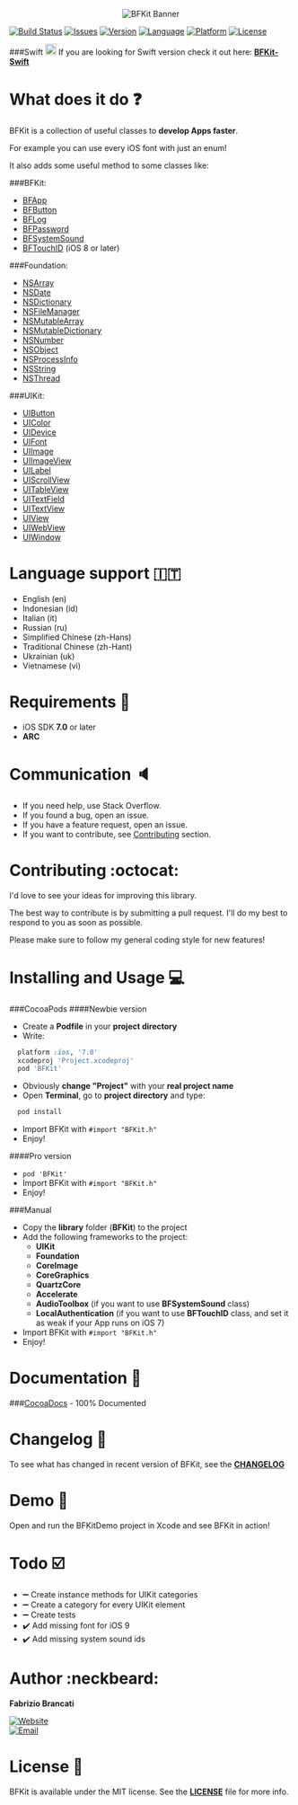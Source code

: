 <p align="center"><img src="http://github.fabriziobrancati.com/bfkit/resources/banner-objc.png" alt="BFKit Banner"></p>

[![Build Status](https://travis-ci.org/FabrizioBrancati/BFKit.svg?branch=master)](https://travis-ci.org/FabrizioBrancati/BFKit)
[![Issues](https://img.shields.io/github/issues/FabrizioBrancati/BFKit.svg?style=flat)](https://github.com/FabrizioBrancati/BFKit/issues)
[![Version](https://img.shields.io/cocoapods/v/BFKit.svg?style=flat)][CocoaDocs]
[![Language](https://img.shields.io/badge/language-Objective--C-blue.svg)](https://developer.apple.com/library/mac/documentation/Cocoa/Conceptual/ProgrammingWithObjectiveC/Introduction/Introduction.html)
[![Platform](https://img.shields.io/badge/platform-iOS-ffc713.svg)][CocoaDocs]
[![License](https://img.shields.io/badge/license-MIT%20License-lightgrey.svg)](https://github.com/FabrizioBrancati/BFKit/blob/master/LICENSE)

###Swift  <img src="http://github.fabriziobrancati.com/bfkit/resources/swift-icon.png" height="20" width="20">
If you are looking for Swift version check it out here: **[BFKit-Swift](https://github.com/FabrizioBrancati/BFKit-Swift)**

What does it do :question:
===========================
BFKit is a collection of useful classes to **develop Apps faster**.

For example you can use every iOS font with just an enum!

It also adds some useful method to some classes like:

###BFKit:
- [BFApp](http://cocoadocs.org/docsets/BFKit/1.6.4/Classes/BFApp.html)
- [BFButton](http://cocoadocs.org/docsets/BFKit/1.6.4/Classes/BFButton.html)
- [BFLog](http://cocoadocs.org/docsets/BFKit/1.6.4/Classes/BFLog.html)
- [BFPassword](http://cocoadocs.org/docsets/BFKit/1.6.4/Classes/BFPassword.html)
- [BFSystemSound](http://cocoadocs.org/docsets/BFKit/1.6.4/Classes/BFSystemSound.html)
- [BFTouchID](http://cocoadocs.org/docsets/BFKit/1.6.4/Classes/BFTouchID.html) (iOS 8 or later)

###Foundation:
- [NSArray](http://cocoadocs.org/docsets/BFKit/1.6.4/Categories/NSArray+BFKit.html)
- [NSDate](http://cocoadocs.org/docsets/BFKit/1.6.4/Categories/NSDate+BFKit.html)
- [NSDictionary](http://cocoadocs.org/docsets/BFKit/1.6.4/Categories/NSDictionary+BFKit.html)
- [NSFileManager](http://cocoadocs.org/docsets/BFKit/1.6.4/Categories/NSFileManager+BFKit.html)
- [NSMutableArray](http://cocoadocs.org/docsets/BFKit/1.6.4/Categories/NSMutableArray+BFKit.html)
- [NSMutableDictionary](http://cocoadocs.org/docsets/BFKit/1.6.4/Categories/NSMutableDictionary+BFKit.html)
- [NSNumber](http://cocoadocs.org/docsets/BFKit/1.6.4/Categories/NSNumber+BFKit.html)
- [NSObject](http://cocoadocs.org/docsets/BFKit/1.6.4/Categories/NSObject+BFKit.html)
- [NSProcessInfo](http://cocoadocs.org/docsets/BFKit/1.6.4/Categories/NSProcessInfo+BFKit.html)
- [NSString](http://cocoadocs.org/docsets/BFKit/1.6.4/Categories/NSString+BFKit.html)
- [NSThread](http://cocoadocs.org/docsets/BFKit/1.6.4/Categories/NSThread+BFKit.html)

###UIKit:
- [UIButton](http://cocoadocs.org/docsets/BFKit/1.6.4/Categories/NSArray+BFKit.html)
- [UIColor](http://cocoadocs.org/docsets/BFKit/1.6.4/Categories/UIColor+BFKit.html)
- [UIDevice](http://cocoadocs.org/docsets/BFKit/1.6.4/Categories/UIDevice+BFKit.html)
- [UIFont](http://cocoadocs.org/docsets/BFKit/1.6.4/Categories/UIFont+BFKit.html)
- [UIImage](http://cocoadocs.org/docsets/BFKit/1.6.4/Categories/UIImage+BFKit.html)
- [UIImageView](http://cocoadocs.org/docsets/BFKit/1.6.4/Categories/UIImageView+BFKit.html)
- [UILabel](http://cocoadocs.org/docsets/BFKit/1.6.4/Categories/UILabel+BFKit.html)
- [UIScrollView](http://cocoadocs.org/docsets/BFKit/1.6.4/Categories/UIScrollView+BFKit.html)
- [UITableView](http://cocoadocs.org/docsets/BFKit/1.6.4/Categories/UITableView+BFKit.html)
- [UITextField](http://cocoadocs.org/docsets/BFKit/1.6.4/Categories/UITextField+BFKit.html)
- [UITextView](http://cocoadocs.org/docsets/BFKit/1.6.4/Categories/UITextView+BFKit.html)
- [UIView](http://cocoadocs.org/docsets/BFKit/1.6.4/Categories/UIView+BFKit.html)
- [UIWebView](http://cocoadocs.org/docsets/BFKit/1.6.4/Categories/UIWebView+BFKit.html)
- [UIWindow](http://cocoadocs.org/docsets/BFKit/1.6.4/Categories/UIWindow+BFKit.html)

Language support :it:
=====================
- English (en)
- Indonesian (id)
- Italian (it)
- Russian (ru)
- Simplified Chinese (zh-Hans)
- Traditional Chinese (zh-Hant)
- Ukrainian (uk)
- Vietnamese (vi)

Requirements :iphone:
=====================
- iOS SDK **7.0** or later
- **ARC**

Communication :speaker:
=======================
- If you need help, use Stack Overflow.
- If you found a bug, open an issue.
- If you have a feature request, open an issue.
- If you want to contribute, see [Contributing](https://github.com/FabrizioBrancati/BFKit#contributing-octocat) section.

Contributing :octocat:
======================
I'd love to see your ideas for improving this library.

The best way to contribute is by submitting a pull request.
I'll do my best to respond to you as soon as possible.

Please make sure to follow my general coding style for new features!

Installing and Usage :computer:
===============================
###CocoaPods
####Newbie version
- Create a **Podfile** in your **project directory**
- Write:
```ruby
  platform :ios, '7.0'
  xcodeproj 'Project.xcodeproj'
  pod 'BFKit'
```
- Obviously **change "Project"**  with your **real project name**
- Open **Terminal**, go to **project directory** and type:
```bash
  pod install
```
- Import BFKit with ```#import "BFKit.h"```
- Enjoy!

####Pro version
- ```pod 'BFKit'```
- Import BFKit with ```#import "BFKit.h"```
- Enjoy!

###Manual
- Copy the **library** folder (**BFKit**) to the project
- Add the following frameworks to the project:
  - **UIKit**
  - **Foundation**
  - **CoreImage**
  - **CoreGraphics**
  - **QuartzCore**
  - **Accelerate**
  - **AudioToolbox** (if you want to use **BFSystemSound** class)
  - **LocalAuthentication** (if you want to use **BFTouchID** class, and set it as weak if your App runs on iOS 7)
- Import BFKit with ```#import "BFKit.h"```
- Enjoy!

Documentation :100:
===================
###[CocoaDocs] - 100% Documented

Changelog :bookmark_tabs:
=========================
To see what has changed in recent version of BFKit, see the **[CHANGELOG](https://github.com/FabrizioBrancati/BFKit/blob/master/CHANGELOG.md)**

Demo :wrench:
=============
Open and run the BFKitDemo project in Xcode and see BFKit in action!

Todo :ballot_box_with_check:
============================
- :heavy_minus_sign: Create instance methods for UIKit categories
- :heavy_minus_sign: Create a category for every UIKit element
- :heavy_minus_sign: Create tests
- :heavy_check_mark: Add missing font for iOS 9
- :heavy_check_mark: Add missing system sound ids

Author :neckbeard:
==================
**Fabrizio Brancati**

[![Website](https://img.shields.io/badge/website-fabriziobrancati.com-4fb0c8.svg)](http://www.fabriziobrancati.com)
<br>
[![Email](https://img.shields.io/badge/email-fabrizio.brancati%40gmail.com-green.svg)](mailto:fabrizio.brancati@gmail.com)

License :scroll:
================
BFKit is available under the MIT license. See the **[LICENSE](https://github.com/FabrizioBrancati/BFKit/blob/master/LICENSE)** file for more info.

[CocoaDocs]: http://cocoadocs.org/docsets/BFKit/1.6.4/

